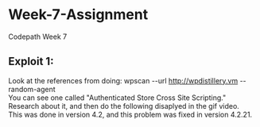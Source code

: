 # Week-7-Assignment
Codepath Week 7  
## Exploit 1:
Look at the references from doing: wpscan --url http://wpdistillery.vm --random-agent  
You can see one called "Authenticated Store Cross Site Scripting."  
Research about it, and then do the following disaplyed in the gif video.  
This was done in version 4.2, and this problem was fixed in version 4.2.21.  

